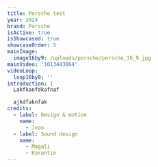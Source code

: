 ```yaml
---
title: Porsche test
year: 2024
brand: Porsche
isActive: true
isShowcased: true
showcaseOrder: 5
mainImage:
  image16by9: /uploads/porsche/porsche_16_9.jpg
mainVideo: '1013443064'
videoLoop:
  loop16by9: ''
introduction: |
  Lakfkanfdkafnaf

  ajkdfaknfak
credits:
  - label: Design & motion
    name:
      - Jean
  - label: Sound design
    name:
      - Magali
      - Korantin
---
```


